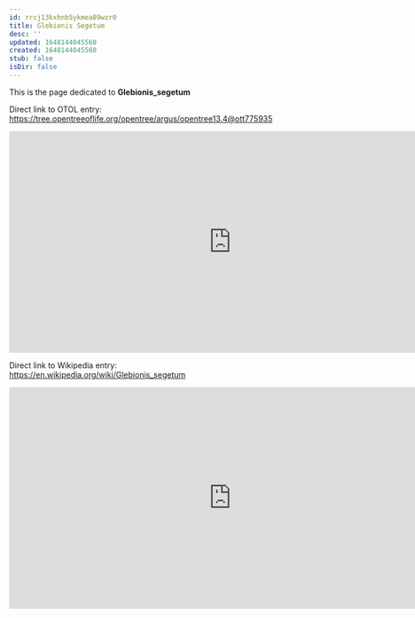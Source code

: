 ```yaml
---
id: rrcj13kxhnb5ykmea89wzr0
title: Glebionis Segetum
desc: ''
updated: 1648144045560
created: 1648144045560
stub: false
isDir: false
---
```

This is the page dedicated to **Glebionis_segetum**


Direct link to OTOL entry: https://tree.opentreeoflife.org/opentree/argus/opentree13.4@ott775935



<html>
    <body>
    <iframe src="https://tree.opentreeoflife.org/opentree/argus/opentree13.4@ott775935"
    width="800" height="400" frameborder="0" allowfullscreen> </iframe>
    </body>
</html>
    


Direct link to Wikipedia entry: https://en.wikipedia.org/wiki/Glebionis_segetum



<html>
    <body>
    <iframe src="https://en.wikipedia.org/wiki/Glebionis_segetum"
    width="800" height="400" frameborder="0" allowfullscreen> </iframe>
    </body>
</html>
    

